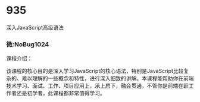 # 935
深入JavaScript高级语法
### 微:NoBug1024 


课程介绍：

该课程的核心目的是深入学习JavaScript的核心语法，特别是JavaScript比较复杂的、难以理解的一些概念和特性，进行深入细致的讲解。本课程能帮助你在前端技术学习、面试、工作、项目应用上，承上启下，融会贯通，不管你是前端在职工作者还是初学者，此课程都非常值得学习。
